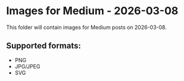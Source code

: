 # Images for Medium - 2026-03-08

This folder will contain images for Medium posts on 2026-03-08.

## Supported formats:
- PNG
- JPG/JPEG
- SVG
